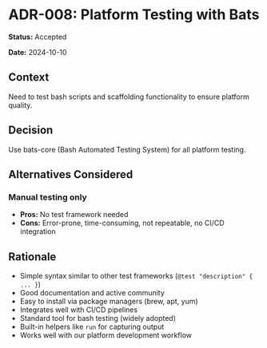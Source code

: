 # ADR-008: Platform Testing with Bats

**Status:** Accepted

**Date:** 2024-10-10

## Context

Need to test bash scripts and scaffolding functionality to ensure platform quality.

## Decision

Use bats-core (Bash Automated Testing System) for all platform testing.

## Alternatives Considered

### Manual testing only

- **Pros:** No test framework needed
- **Cons:** Error-prone, time-consuming, not repeatable, no CI/CD integration

## Rationale

- Simple syntax similar to other test frameworks (`@test "description" { ... }`)
- Good documentation and active community
- Easy to install via package managers (brew, apt, yum)
- Integrates well with CI/CD pipelines
- Standard tool for bash testing (widely adopted)
- Built-in helpers like `run` for capturing output
- Works well with our platform development workflow
